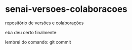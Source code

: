 # senai-versoes-colaboracoes

repositório de versões e colaborações

eba deu certo finalmente

lembrei do comando: git commit